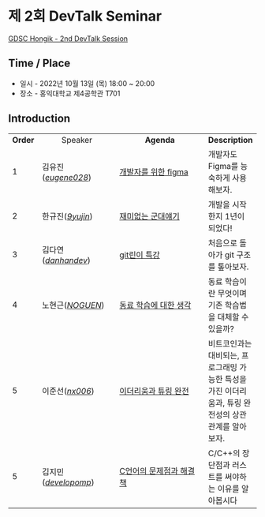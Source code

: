 # 제 2회 DevTalk Seminar

[GDSC Hongik - 2nd DevTalk Session]()

## Time / Place

- 일시 - 2022년 10월 13일 (목) 18:00 ~ 20:00
- 장소 - 홍익대학교 제4공학관 T701

## Introduction

<table>
    <tr align="center">
        <td><B>Order</B></td>
        <td width = "170"<B>Speaker</B></td>
        <td width = "250"><B>Agenda</B></td>
        <td><B>Description</B></td>
    </tr>
    <tr>
        <td>1</td>
        <td>김유진(<a href="https://github.com/eugene028"><I>eugene028</I></a>)</td>
        <td><a href="https://youtu.be/swzb2n_hH_E">개발자를 위한 figma</td>
        <td>개발자도 Figma를 능숙하게 사용해보자.</td>
    </tr>
    <tr>
        <td>2</td>
        <td>한규진(<a href="https://github.com/9yujin"><I>9yujin</I></a>)</td>
        <td><a href="https://youtu.be/8NBs-3vH4F0">재미없는 군대얘기</td>
        <td>개발을 시작한지 1년이 되었다!</td>
    </tr>
    <tr>
        <td>3</td>
        <td>김다연(<a href="https://github.com/danhandev"><I>danhandev</I></a>)</td>
        <td><a href="https://youtu.be/rUqD9lfzUNc">git린이 특강</td>
        <td>처음으로 돌아가 git 구조를 톺아보자.</td>
    </tr>
    <tr>
        <td>4</td>
        <td>노현근(<a href="https://github.com/NOGUEN"><I>NOGUEN</I></a>)</td>
        <td><a href="https://youtu.be/rd8uUNt3KSk">동료 학습에 대한 생각</td>
        <td>동료 학습이란 무엇이며 기존 학습법을 대체할 수 있을까?</td>
    </tr>
    <tr>
        <td>5</td>
        <td>이준선(<a href="https://github.com/nx006"><I>nx006</I></a>)</td>
        <td><a href="https://youtu.be/cM5S6co65-k">이더리움과 튜링 완전</td>
        <td>비트코인과는 대비되는, 프로그래밍 가능한 특성을 가진 이더리움과, 튜링 완전성의 상관 관계를 알아보자.</td>
    </tr>
    <tr>
        <td>5</td>
        <td>김지민(<a href="https://github.com/developomp"><I>developomp</I></a>)</td>
        <td><a href="https://youtu.be/3rx0rimMFN8">C언어의 문제점과 해결책</td>
        <td>C/C++의 장단점과 러스트를 써야하는 이유를 알아봅시다</td>
    </tr>
</table>

